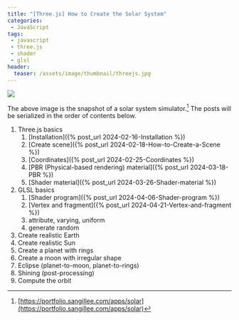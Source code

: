 ```yaml
---
title: "[Three.js] How to Create the Solar System"
categories:
 - JavaScript
tags:
 - javascript
 - three.js
 - shader
 - glsl
header:
  teaser: /assets/image/thumbnail/threejs.jpg
---
```


<img class="imageWideFull" referrerpolicy="no-referrer" src="https://i.imgur.com/usL1piI.png">

The above image is the snapshot of a solar system simulator.[^solarsystem] The posts will be serialized in the order of contents below.

1. Three.js basics
	1. [Installation]({% post_url 2024-02-16-Installation %})
	1. [Create scene]({% post_url 2024-02-18-How-to-Create-a-Scene %})
	1. [Coordinates]({% post_url 2024-02-25-Coordinates %})
	1. [PBR (Physical-based rendering) material]({% post_url 2024-03-18-PBR %})
	1. [Shader material]({% post_url 2024-03-26-Shader-material %})
1. GLSL basics
	1. [Shader program]({% post_url 2024-04-06-Shader-program %})
	1. [Vertex and fragment]({% post_url 2024-04-21-Vertex-and-fragment %})
	1. attribute, varying, uniform
	1. generate random
1. Create realistic Earth
1. Create realistic Sun
1. Create a planet with rings
1. Create a moon with irregular shape
1. Eclipse (planet-to-moon, planet-to-rings)
1. Shining (post-processing)
1. Compute the orbit

[^solarsystem]: [https://portfolio.sangillee.com/apps/solar](https://portfolio.sangillee.com/apps/solar)